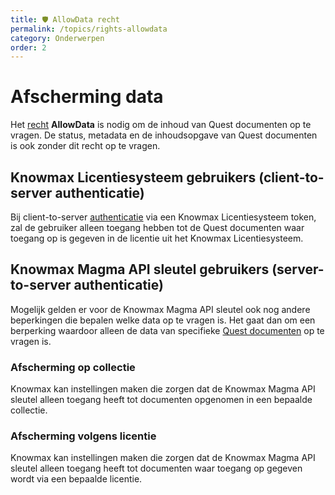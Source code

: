 ```yaml
---
title: 🛡️ AllowData recht 
permalink: /topics/rights-allowdata
category: Onderwerpen
order: 2
---
```


# Afscherming data
Het [recht](/topics/rights) **AllowData** is nodig om de inhoud van Quest documenten op te  vragen. De status, metadata en de inhoudsopgave van Quest documenten is ook zonder dit recht op te vragen.

## Knowmax Licentiesysteem gebruikers (client-to-server authenticatie)
Bij client-to-server [authenticatie](/topics/authentication) via een Knowmax Licentiesysteem token, zal de gebruiker alleen toegang hebben tot de Quest documenten waar toegang op is gegeven in de licentie uit het Knowmax Licentiesysteem.

## Knowmax Magma API sleutel gebruikers (server-to-server authenticatie)
Mogelijk gelden er voor de Knowmax Magma API sleutel ook nog andere beperkingen die bepalen welke data op te vragen is. Het gaat dan om een berperking waardoor alleen de data van specifieke [Quest documenten](/topics/quest-id) op te vragen is.

### Afscherming op collectie
Knowmax kan instellingen maken die zorgen dat de Knowmax Magma API sleutel alleen toegang heeft tot documenten opgenomen in een bepaalde collectie.

### Afscherming volgens licentie
Knowmax kan instellingen maken die zorgen dat de Knowmax Magma API sleutel alleen toegang heeft tot documenten waar toegang op gegeven wordt via een bepaalde licentie.